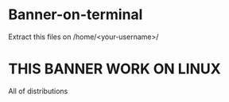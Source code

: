 # Banner-on-terminal
Extract this files on /home/&lt;your-username>/
# THIS BANNER WORK ON LINUX
All of distributions
